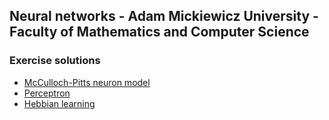 ## Neural networks - Adam Mickiewicz University - Faculty of Mathematics and Computer Science
### Exercise solutions

* [McCulloch-Pitts neuron model](https://gitlab.com/nlitkowski/dsne/blob/master/Python/cw1.py) 
* [Perceptron](https://gitlab.com/nlitkowski/dsne/blob/master/Python/cw2.py)
* [Hebbian learning](https://gitlab.com/nlitkowski/dsne/blob/master/Python/cw3.py)
